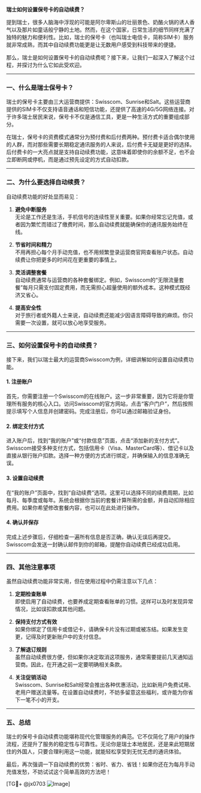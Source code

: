 **瑞士如何设置保号卡的自动续费？**

提到瑞士，很多人脑海中浮现的可能是阿尔卑斯山的壮丽景色、奶酪火锅的诱人香气以及那片如童话般宁静的土地。然而，在这个国家，日常生活的细节同样充满了独特的魅力和便利性。比如，瑞士的保号卡（也叫瑞士电信卡，简称SIM卡）服务就非常成熟，而其中自动续费功能更是让无数用户感受到科技带来的便捷。

那么，瑞士是如何设置保号卡的自动续费呢？接下来，让我们一起深入了解这个过程，并探讨为什么它如此受欢迎。

---

### **一、什么是瑞士保号卡？**

瑞士的保号卡主要由三大运营商提供：Swisscom、Sunrise和Salt。这些运营商提供的SIM卡不仅支持语音通话和短信功能，还提供了高速的4G/5G网络连接。对于许多瑞士居民来说，保号卡不仅是通信工具，更是一种生活方式的重要组成部分。

在瑞士，保号卡的资费模式通常分为预付费和后付费两种。预付费卡适合偶尔使用的人群，而对那些需要长期稳定通讯服务的人来说，后付费卡无疑是更好的选择。后付费卡的一大亮点就是支持自动续费功能，这意味着即使你的余额不足，也不会立即断网或停机，而是通过预先设定的方式自动扣款。

---

### **二、为什么要选择自动续费？**

自动续费功能的好处显而易见：

1. **避免中断服务**  
   无论是工作还是生活，手机信号的连续性至关重要。如果你经常忘记充值，或者因为繁忙而错过了缴费时间，那么自动续费就能确保你的通讯服务始终在线。

2. **节省时间和精力**  
   不用再担心每个月手动充值，也不用频繁登录运营商官网查看账户状态。自动续费让你把更多的时间花在更重要的事情上。

3. **灵活调整套餐**  
   自动续费通常与运营商的各种套餐绑定。例如，Swisscom的“无限流量套餐”每月只需支付固定费用，而无需担心超量使用的额外成本。这种模式既经济又省心。

4. **提高安全性**  
   对于旅行者或外籍人士来说，自动续费还能减少因语言障碍导致的麻烦。你只需要一次设置，就可以放心地享受服务。

---

### **三、如何设置保号卡的自动续费？**

接下来，我们以瑞士最大的运营商Swisscom为例，详细讲解如何设置自动续费功能。

#### **1. 注册账户**
首先，你需要注册一个Swisscom的在线账户。这一步非常重要，因为它将是你管理所有服务的核心入口。访问Swisscom的官方网站，点击“客户门户”，然后按照提示填写个人信息并创建密码。完成注册后，你可以通过邮箱验证身份。

#### **2. 绑定支付方式**
进入账户后，找到“我的账户”或“付款信息”页面，点击“添加新的支付方式”。Swisscom接受多种支付方式，包括信用卡（Visa、MasterCard等）、借记卡以及直接从银行账户扣款。选择一种方便的方式进行绑定，并确保输入的信息准确无误。

#### **3. 设置自动续费**
在“我的账户”页面中，找到“自动续费”选项。这里可以选择不同的续费周期，比如每月、每季度或每年。系统会根据你当前的套餐计算所需的金额，并自动扣除相应费用。如果你希望修改套餐内容，也可以在此处进行操作。

#### **4. 确认并保存**
完成上述步骤后，仔细检查一遍所有信息是否正确，确认无误后再提交。Swisscom会发送一封确认邮件到你的邮箱，提醒你自动续费已经成功启用。

---

### **四、其他注意事项**

虽然自动续费功能非常实用，但在使用过程中仍需注意以下几点：

1. **定期检查账单**  
   即使启用了自动续费，也要养成定期查看账单的习惯。这样可以及时发现异常情况，比如误扣款或其他问题。

2. **保持支付方式有效**  
   如果你绑定了信用卡或借记卡，请确保卡片没有过期或被冻结。如果发生变更，记得及时更新账户中的支付信息。

3. **了解退订规则**  
   虽然自动续费很方便，但如果你决定取消这项服务，通常需要提前几天通知运营商。因此，在开通之前一定要明确相关条款。

4. **关注促销活动**  
   Swisscom、Sunrise和Salt经常会推出各种优惠活动，比如新用户免费试用、老用户赠送流量等。在设置自动续费时，不妨多留意这些福利，或许能为你省下一笔不小的开支。

---

### **五、总结**

瑞士的保号卡自动续费功能堪称现代化管理服务的典范。它不仅简化了用户的操作流程，还提升了服务的稳定性与可靠性。无论你是瑞士本地居民，还是来此短期居住的外国人，只要合理利用这一功能，就能轻松享受到无忧无虑的通讯体验。

最后，再次强调一下自动续费的优势：省时、省力、省钱！如果你还在为每月手动充值发愁，不妨试试这个简单高效的方法吧！

[TG💪+ @jx0703 ![Image](https://github.com/user-attachments/assets/dbca1d08-cadb-493c-b0ec-ad6f7a83f270)]